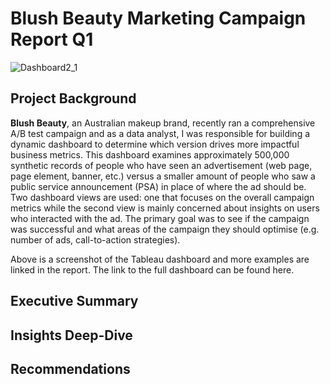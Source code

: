 # Blush Beauty Marketing Campaign Report Q1
![Dashboard2_1](https://github.com/user-attachments/assets/1381e227-d4a6-4c4e-97a1-bf526c1fe8a3)

## Project Background
**Blush Beauty**, an Australian makeup brand, recently ran a comprehensive A/B test campaign and as a data analyst, I was responsible for building a dynamic dashboard to determine which version drives more impactful business metrics. This dashboard examines approximately 500,000 synthetic records of people who have seen an advertisement (web page, page element, banner, etc.) versus a smaller amount of people who saw a public service announcement (PSA) in place of where the ad should be. Two dashboard views are used: one that focuses on the overall campaign metrics while the second view is mainly concerned about insights on users who interacted with the ad. The primary goal was to see if the campaign was successful and what areas of the campaign they should optimise (e.g. number of ads, call-to-action strategies).

Above is a screenshot of the Tableau dashboard and more examples are linked in the report. The link to the full dashboard can be found here.

## Executive Summary
## Insights Deep-Dive
## Recommendations
